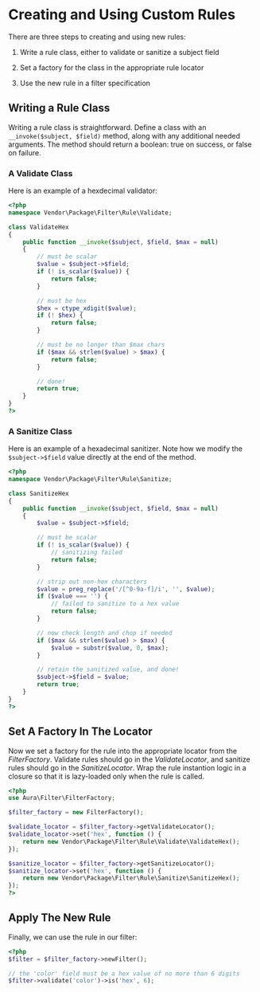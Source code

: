 # Creating and Using Custom Rules

There are three steps to creating and using new rules:

1. Write a rule class, either to validate or sanitize a subject field

2. Set a factory for the class in the appropriate rule locator

3. Use the new rule in a filter specification

## Writing a Rule Class

Writing a rule class is straightforward.  Define a class with an
`__invoke($subject, $field)` method, along with any additional needed arguments.
The method should return a boolean: true on success, or false on failure.

### A Validate Class

Here is an example of a hexdecimal validator:

```php
<?php
namespace Vendor\Package\Filter\Rule\Validate;

class ValidateHex
{
    public function __invoke($subject, $field, $max = null)
    {
        // must be scalar
        $value = $subject->$field;
        if (! is_scalar($value)) {
            return false;
        }

        // must be hex
        $hex = ctype_xdigit($value);
        if (! $hex) {
            return false;
        }

        // must be no longer than $max chars
        if ($max && strlen($value) > $max) {
            return false;
        }

        // done!
        return true;
    }
}
?>
```

### A Sanitize Class

Here is an example of a hexadecimal sanitizer. Note how we modify the
`$subject->$field` value directly at the end of the method.

```php
<?php
namespace Vendor\Package\Filter\Rule\Sanitize;

class SanitizeHex
{
    public function __invoke($subject, $field, $max = null)
    {
        $value = $subject->$field;

        // must be scalar
        if (! is_scalar($value)) {
            // sanitizing failed
            return false;
        }

        // strip out non-hex characters
        $value = preg_replace('/[^0-9a-f]/i', '', $value);
        if ($value === '') {
            // failed to sanitize to a hex value
            return false;
        }

        // now check length and chop if needed
        if ($max && strlen($value) > $max) {
            $value = substr($value, 0, $max);
        }

        // retain the sanitized value, and done!
        $subject->$field = $value;
        return true;
    }
}
?>
```

## Set A Factory In The Locator

Now we set a factory for the rule into the appropriate locator from the
_FilterFactory_. Validate rules should go in the _ValidateLocator_, and
sanitize rules should go in the _SanitizeLocator_. Wrap the rule instantion
logic in a closure so that it is lazy-loaded only when the rule is called.

```php
<?php
use Aura\Filter\FilterFactory;

$filter_factory = new FilterFactory();

$validate_locator = $filter_factory->getValidateLocator();
$validate_locator->set('hex', function () {
    return new Vendor\Package\Filter\Rule\Validate\ValidateHex();
});

$sanitize_locator = $filter_factory->getSanitizeLocator();
$sanitize_locator->set('hex', function () {
    return new Vendor\Package\Filter\Rule\Sanitize\SanitizeHex();
});
?>
```

## Apply The New Rule

Finally, we can use the rule in our filter:

```php
<?php
$filter = $filter_factory->newFilter();

// the 'color' field must be a hex value of no more than 6 digits
$filter->validate('color')->is('hex', 6);
```
